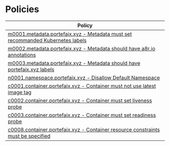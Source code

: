 # Policies

<!-- BEGIN_POLICIES_DOC -->

| Policy                                                                                              |
| --------------------------------------------------------------------------------------------------- |
| [m0001.metadata.portefaix.xyz - Metadata must set recommanded Kubernetes labels](M0001-metadata-labels)      |
| [m0002.metadata.portefaix.xyz - Metadata should have a8r.io annotations](M0002-metadata-annotations)         |
| [m0003.metadata.portefaix.xyz - Metadata should have portefaix.xyz labels](M0003-metadata-portefaix-labels)  |
| [n0001.namespace.portefaix.xyz - Disallow Default Namespace](N0001-namespace-default)                         |
| [c0001.container.portefaix.xyz - Container must not use latest image tag](C0001-container-image-tag)          |
| [c0002.container.portefaix.xyz - Container must set liveness probe](C0003-container-liveness-probe)           |
| [c0003.container.portefaix.xyz - Container must set readiness probe](C0002-container-readiness-probe)         |
| [c0008.container.portefaix.xyz - Container resource constraints must be specified](C0008-container-resources) |

<!-- END_POLICIES_DOC -->

